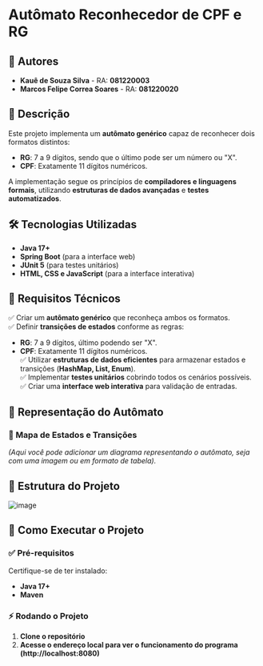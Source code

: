 # **Autômato Reconhecedor de CPF e RG**  

## 📑 Autores  

- **Kauê de Souza Silva** - RA: **081220003**  
- **Marcos Felipe Correa Soares** - RA: **081220020**

## 📌 Descrição  

Este projeto implementa um **autômato genérico** capaz de reconhecer dois formatos distintos:  
- **RG**: 7 a 9 dígitos, sendo que o último pode ser um número ou "X".  
- **CPF**: Exatamente 11 dígitos numéricos.  

A implementação segue os princípios de **compiladores e linguagens formais**, utilizando **estruturas de dados avançadas** e **testes automatizados**.  

## 🛠️ Tecnologias Utilizadas  

- **Java 17+**  
- **Spring Boot** (para a interface web)  
- **JUnit 5** (para testes unitários)  
- **HTML, CSS e JavaScript** (para a interface interativa)  

## 📌 Requisitos Técnicos  

✅ Criar um **autômato genérico** que reconheça ambos os formatos.  
✅ Definir **transições de estados** conforme as regras:  
   - **RG**: 7 a 9 dígitos, último podendo ser "X".  
   - **CPF**: Exatamente 11 dígitos numéricos.  
✅ Utilizar **estruturas de dados eficientes** para armazenar estados e transições (**HashMap, List, Enum**).  
✅ Implementar **testes unitários** cobrindo todos os cenários possíveis.  
✅ Criar uma **interface web interativa** para validação de entradas.  

## 🎨 Representação do Autômato  

### 📍 Mapa de Estados e Transições  
_(Aqui você pode adicionar um diagrama representando o autômato, seja com uma imagem ou em formato de tabela)._  

## 📂 Estrutura do Projeto

![image](https://github.com/user-attachments/assets/9bb21e40-9a0a-4491-8c1c-48374a4579fb)


## 🚀 Como Executar o Projeto  

### ✅ Pré-requisitos  
Certifique-se de ter instalado:  
- **Java 17+**  
- **Maven**  

### ⚡ Rodando o Projeto  

1. **Clone o repositório**
2. **Acesse o endereço local para ver o funcionamento do programa (http://localhost:8080)**
   

